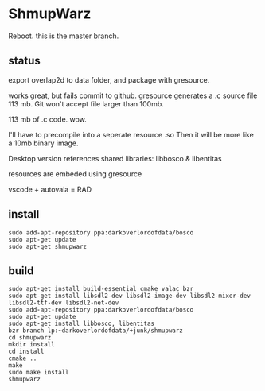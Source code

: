 # ShmupWarz

Reboot. this is the master branch.

## status

export overlap2d to data folder, and package with gresource.

works great, but fails commit to github. 
gresource generates a .c source file 113 mb.
Git won't accept file larger than 100mb.

113 mb of .c code.
wow.

I'll have to precompile into a seperate resource .so Then it will be more like a 10mb binary image.


Desktop version references shared libraries: libbosco & libentitas

resources are embeded using gresource

vscode + autovala = RAD 

## install
```
sudo add-apt-repository ppa:darkoverlordofdata/bosco
sudo apt-get update
sudo apt-get shmupwarz
```

## build
```
sudo apt-get install build-essential cmake valac bzr
sudo apt-get install libsdl2-dev libsdl2-image-dev libsdl2-mixer-dev libsdl2-ttf-dev libsdl2-net-dev  
sudo add-apt-repository ppa:darkoverlordofdata/bosco
sudo apt-get update
sudo apt-get install libbosco, libentitas
bzr branch lp:~darkoverlordofdata/+junk/shmupwarz
cd shmupwarz
mkdir install
cd install
cmake ..
make
sudo make install
shmupwarz
```

